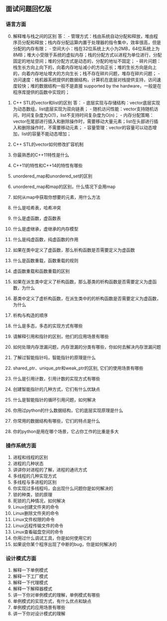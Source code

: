 ## 面试问题回忆版
### 语言方面
0. 解释堆与栈之间的区别
    答：
        - 管理方式：栈由系统自动分配和释放，堆由程序员分配和释放；栈内存分配运算内置于处理器的指令集中，效率很高，但是分配的内存有限；
        - 空间大小：栈在32位系统上大小为2MB，64位系统上为8MB；堆大小受限于系统的虚拟内存；栈的分配方式以进程为单位进行，分配固定的地址空间；堆的分配方式是动态的，分配的地址不固定；
        - 碎片问题：栈生长方向上向下的，向着内存地址减小的方向正长；堆的生长方向是向上的，向着内存地址增大的方向生长；栈不存在碎片问题，堆存在碎片问题；
        - 访问速度：栈机器系统提供的数据结构，计算机在底层对栈提供支持，访问速度较快；堆的数据结构一般不是直接 supported by the hardware，一般是在程序库提供的函数中实现的；
1. C++ STL的vector和list的区别
    答：
        - 底层实现与存储结构：vector底层实现为动态数组，list底层实现为双向链表；
        - 随机访问性能：vector支持随机访问，时间复杂度为O(1)，list不支持时间复杂度为O(n)；
        - 内存分配策略：vector在尾部进行插入和删除操作时，需要移动大量元素；list在头部进行插入和删除操作时，不需要移动元素；
        - 容量管理：vector的容量可以动态增加，list的容量不能动态增加；
2. C++ STL的vector如何修改扩容机制
    
3. 你最熟悉的C++11特性是什么
4. C++11的特性和C++14的特性有哪些
5. unordered_map和unordered_set的区别
6. unordered_map和map的区别，什么情况下会用map
7. 如何从map中获取你想要的元素，用什么方法
8. 什么是哈希表，哈希冲突
9. 什么是虚函数，虚函数表
10. 什么是虚继承，虚继承的内存模型
11. 什么是纯虚函数，纯虚函数的作用
12. 如果在类中定义了虚函数，那么析构函数是否需要定义为虚函数
13. 什么是函数重载，函数重载的规则
14. 虚函数重载和函数重载的区别
15. 如果在派生类中定义了析构函数，那么基类的析构函数是否需要定义为虚函数，为什么
16. 基类中定义了虚析构函数，在派生类中的的析构函数是否需要定义为虚函数，为什么
17. 析构与构造的顺序
18. 什么是多态，多态的实现方式有哪些
19. 请解释引用和指针的区别，他们的应用场景有哪些
20. 如何处理内存泄漏问题，内存泄漏的分类有哪些，你如何去解决内存泄漏问题
21. 了解过智能指针吗，智能指针的原理是什么
22. shared_ptr、unique_ptr和weak_ptr的区别, 它们的使用场景有哪些
23. 什么是引用计数，引用计数的实现方式有哪些
24. 创建智能指针的几种方式，它们有什么优缺点
25. 什么是智能指针的循环引用问题，如何解决
26. 你用过python的什么数据结构，它的底层实现原理是什么
27. 你常用的数据结构有哪些，它们的特点是什么
28. 你的python是用在哪个场景，它占你工作的比重是多大

### 操作系统方面
1. 进程和线程的区别
2. 进程的几种状态
3. 讲讲你对进程的了解，进程的通讯方式
4. 多线程的几种实现方式
5. 多线程与多进程的区别
6. 你实现过多线程吗，会出现什么问题你是如何解决的
7. 锁的种类，锁的原理
8. 死锁的几种情况，如何解决
9. Linux创建文件夹的命令
10. Linux删除文件夹的命令
11. Linux文件权限的命令
12. Linux远程传输文件的命令
13. Linux查看磁盘空间的命令
14. 你用过什么调试工具，你是如何使用它的
15. 如果说你某个程序出现了中断的bug，你是如何解决的

### 设计模式方面
1. 解释一下单例模式
2. 解释一下工厂模式
3. 解释一下代理模式
4. 解释一下解释器模式
5. 讲一下你对单例模式的理解，单例模式有哪些
6. 单例模式的实现方式，有什么优点和缺点
7. 单例模式的应用场景有哪些
8. 讲一下你对设计模式的理解